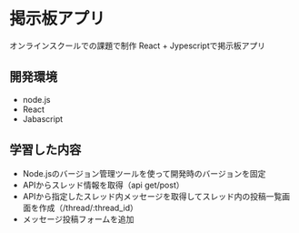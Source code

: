 # 掲示板アプリ
オンラインスクールでの課題で制作
React + Jypescriptで掲示板アプリ


## 開発環境
* node.js
* React
* Jabascript

## 学習した内容
* Node.jsのバージョン管理ツールを使って開発時のバージョンを固定
* APIからスレッド情報を取得（api get/post）
* APIから指定したスレッド内メッセージを取得してスレッド内の投稿一覧画面を作成（/thread/:thread_id）
* メッセージ投稿フォームを追加






